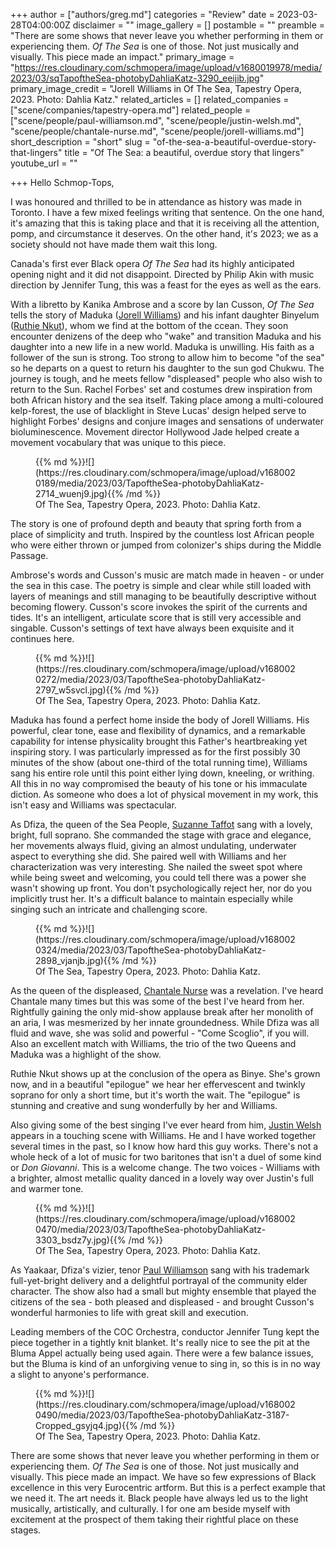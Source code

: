 +++
author = ["authors/greg.md"]
categories = "Review"
date = 2023-03-28T04:00:00Z
disclaimer = ""
image_gallery = []
postamble = ""
preamble = "There are some shows that never leave you whether performing in them or experiencing them. _Of The Sea_ is one of those. Not just musically and visually. This piece made an impact."
primary_image = "https://res.cloudinary.com/schmopera/image/upload/v1680019978/media/2023/03/sqTapoftheSea-photobyDahliaKatz-3290_eeijib.jpg"
primary_image_credit = "Jorell Williams in Of The Sea, Tapestry Opera, 2023. Photo: Dahlia Katz."
related_articles = []
related_companies = ["scene/companies/tapestry-opera.md"]
related_people = ["scene/people/paul-williamson.md", "scene/people/justin-welsh.md", "scene/people/chantale-nurse.md", "scene/people/jorell-williams.md"]
short_description = "short"
slug = "of-the-sea-a-beautiful-overdue-story-that-lingers"
title = "Of The Sea: a beautiful, overdue story that lingers"
youtube_url = ""

+++
Hello Schmop-Tops,

I was honoured and thrilled to be in attendance as history was made in Toronto. I have a few mixed feelings writing that sentence. On the one hand, it's amazing that this is taking place and that it is receiving all the attention, pomp, and circumstance it deserves. On the other hand, it's 2023; we as a society should not have made them wait this long.

Canada's first ever Black opera _Of The Sea_ had its highly anticipated opening night and it did not disappoint. Directed by Philip Akin with music direction by Jennifer Tung, this was a feast for the eyes as well as the ears.

With a libretto by Kanika Ambrose and a score by Ian Cusson, _Of The Sea_ tells the story of Maduka ([Jorell Williams](/scene/people/jorell-williams/)) and his infant daughter Binyelum ([Ruthie Nkut](https://www.instagram.com/ruthienku/)), whom we find at the bottom of the ccean. They soon encounter denizens of the deep who "wake" and transition Maduka and his daughter into a new life in a new world. Maduka is unwilling. His faith as a follower of the sun is strong. Too strong to allow him to become "of the sea" so he departs on a quest to return his daughter to the sun god Chukwu. The journey is tough, and he meets fellow "displeased" people who also wish to return to the Sun. Rachel Forbes' set and costumes drew inspiration from both African history and the sea itself. Taking place among a multi-coloured kelp-forest, the use of blacklight in Steve Lucas' design helped serve to highlight Forbes' designs and conjure images and sensations of underwater bioluminescence. Movement director Hollywood Jade helped create a movement vocabulary that was unique to this piece.

<figure data-type="image">{{% md %}}![](https://res.cloudinary.com/schmopera/image/upload/v1680020189/media/2023/03/TapoftheSea-photobyDahliaKatz-2714_wuenj9.jpg){{% /md %}}

<figcaption>Of The Sea, Tapestry Opera, 2023. Photo: Dahlia Katz.</figcaption>  
</figure>

The story is one of profound depth and beauty that spring forth from a place of simplicity and truth. Inspired by the countless lost African people who were either thrown or jumped from colonizer's ships during the Middle Passage.

Ambrose's words and Cusson's music are match made in heaven - or under the sea in this case. The poetry is simple and clear while still loaded with layers of meanings and still managing to be beautifully descriptive without becoming flowery. Cusson's score invokes the spirit of the currents and tides. It's an intelligent, articulate score that is still very accessible and singable. Cusson's settings of text have always been exquisite and it continues here.

<figure data-type="image">{{% md %}}![](https://res.cloudinary.com/schmopera/image/upload/v1680020272/media/2023/03/TapoftheSea-photobyDahliaKatz-2797_w5svcl.jpg){{% /md %}}

<figcaption>Of The Sea, Tapestry Opera, 2023. Photo: Dahlia Katz.</figcaption>  
</figure>

Maduka has found a perfect home inside the body of Jorell Williams. His powerful, clear tone, ease and flexibility of dynamics, and a remarkable capability for intense physicality brought this Father's heartbreaking yet inspiring story. I was particularly impressed as for the first possibly 30 minutes of the show (about one-third of the total running time), Williams sang his entire role until this point either lying down, kneeling, or writhing. All this in no way compromised the beauty of his tone or his immaculate diction. As someone who does a lot of physical movement in my work, this isn't easy and Williams was spectacular.

As Dfiza, the queen of the Sea People, [Suzanne Taffot](http://suzannetaffotsoprano.com/) sang with a lovely, bright, full soprano. She commanded the stage with grace and elegance, her movements always fluid, giving an almost undulating, underwater aspect to everything she did. She paired well with Williams and her characterization was very interesting. She nailed the sweet spot where while being sweet and welcoming, you could tell there was a power she wasn't showing up front. You don't psychologically reject her, nor do you implicitly trust her. It's a difficult balance to maintain especially while singing such an intricate and challenging score.

<figure data-type="image">{{% md %}}![](https://res.cloudinary.com/schmopera/image/upload/v1680020324/media/2023/03/TapoftheSea-photobyDahliaKatz-2898_vjanjb.jpg){{% /md %}}

<figcaption>Of The Sea, Tapestry Opera, 2023. Photo: Dahlia Katz.</figcaption>  
</figure>

As the queen of the displeased, [Chantale Nurse](/scene/people/chantale-nurse/) was a revelation. I've heard Chantale many times but this was some of the best I've heard from her. Rightfully gaining the only mid-show applause break after her monolith of an aria, I was mesmerized by her innate groundedness. While Dfiza was all fluid and wave, she was solid and powerful - "Come Scoglio", if you will. Also an excellent match with Williams, the trio of the two Queens and Maduka was a highlight of the show.

Ruthie Nkut shows up at the conclusion of the opera as Binye. She's grown now, and in a beautiful "epilogue" we hear her effervescent and twinkly soprano for only a short time, but it's worth the wait. The "epilogue" is stunning and creative and sung wonderfully by her and Williams.

Also giving some of the best singing I've ever heard from him, [Justin Welsh](/scene/people/justin-welsh/) appears in a touching scene with Williams. He and I have worked together several times in the past, so I know how hard this guy works. There's not a whole heck of a lot of music for two baritones that isn't a duel of some kind or _Don Giovanni_. This is a welcome change. The two voices -  Williams with a brighter, almost metallic quality danced in a lovely way over Justin's full and warmer tone.

<figure data-type="image">{{% md %}}![](https://res.cloudinary.com/schmopera/image/upload/v1680020470/media/2023/03/TapoftheSea-photobyDahliaKatz-3303_bsdz7y.jpg){{% /md %}}

<figcaption>Of The Sea, Tapestry Opera, 2023. Photo: Dahlia Katz.</figcaption>  
</figure>

As Yaakaar, Dfiza's vizier, tenor [Paul Williamson](/scene/people/paul-williamson/) sang with his trademark full-yet-bright delivery and a delightful portrayal of the community elder character. The show also had a small but mighty ensemble that played the citizens of the sea - both pleased and displeased - and brought Cusson's wonderful harmonies to life with great skill and execution.

Leading members of the COC Orchestra, conductor Jennifer Tung kept the piece together in a tightly knit blanket. It's really nice to see the pit at the Bluma Appel actually being used again. There were a few balance issues, but the Bluma is kind of an unforgiving venue to sing in, so this is in no way a slight to anyone's performance.

<figure data-type="image">{{% md %}}![](https://res.cloudinary.com/schmopera/image/upload/v1680020490/media/2023/03/TapoftheSea-photobyDahliaKatz-3187-Cropped_gsyjq4.jpg){{% /md %}}

<figcaption>Of The Sea, Tapestry Opera, 2023. Photo: Dahlia Katz.</figcaption>  
</figure>

There are some shows that never leave you whether performing in them or experiencing them. _Of The Sea_ is one of those. Not just musically and visually. This piece made an impact. We have so few expressions of Black excellence in this very Eurocentric artform. But this is a perfect example that we need it. The art needs it. Black people have always led us to the light musically, artistically, and culturally. I for one am beside myself with excitement at the prospect of them taking their rightful place on these stages.